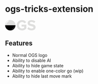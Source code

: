# ogs-tricks-extension

<a href="https://online-go.com/settings/game"><img src="data:image/svg+xml,%3Csvg xmlns='http://www.w3.org/2000/svg' width='425.293' height='144.33'%3E%3Cpath d='M236.509 1.108c28.915 0 47.145 13.8 57.831 30.073l-24.725 13.183c-6.496-9.681-18.439-17.302-33.106-17.302-25.354 0-43.793 19.156-43.793 45.109 0 25.953 18.439 45.109 43.793 45.109 12.781 0 24.097-5.149 30.173-10.505V90.09h-37.297V64.962h66.632v52.524c-14.249 15.654-34.154 25.953-59.508 25.953-40.859 0-74.385-28.013-74.385-71.269 0-43.461 33.526-71.062 74.385-71.062zM326.392 99.154c9.849 10.093 25.145 18.538 44.421 18.538 16.344 0 24.307-7.621 24.307-15.448 0-10.299-12.153-13.801-28.287-17.509-22.84-5.149-52.174-11.329-52.174-42.02 0-22.863 20.115-41.401 53.012-41.401 22.211 0 40.649 6.591 54.479 19.156l-16.554 21.422c-11.315-10.299-26.401-15.037-40.021-15.037-13.41 0-20.534 5.768-20.534 14.007 0 9.269 11.734 12.153 27.868 15.86 23.049 5.149 52.384 11.947 52.384 42.432 0 25.129-18.229 44.079-55.946 44.079-26.82 0-46.097-8.857-59.088-21.834l16.133-22.245z' fill='%23dededd'/%3E%3Cg%3E%3Cpath d='M144.33 72.165c0 39.855-32.31 72.165-72.165 72.165C32.31 144.33 0 112.02 0 72.165h144.33z' fill='%23'/%3E%3Cpath d='M72.165 0c39.855 0 72.165 32.31 72.165 72.165H0C0 32.31 32.31 0 72.165 0z' fill='%23dededd'/%3E%3Cpath d='M9.827 64.698s-.073-.322-.144-.925c-.061-.601-.179-1.497-.206-2.624-.076-2.257.037-5.492.733-9.296.334-1.906.836-3.942 1.473-6.075.675-2.116 1.457-4.344 2.491-6.559a51.579 51.579 0 013.589-6.657c1.385-2.187 2.932-4.337 4.674-6.337.839-1.024 1.791-1.96 2.703-2.916.936-.936 1.93-1.811 2.903-2.683 2.018-1.676 4.112-3.195 6.251-4.477 2.132-1.294 4.307-2.341 6.404-3.204 1.072-.39 2.095-.789 3.103-1.123 1.033-.28 2.016-.563 2.967-.799a42.764 42.764 0 015.262-.868c1.591-.099 2.944-.215 4.086-.155 1.135.035 2.029.137 2.628.176.602.053.923.102.923.102s-.273.193-.785.516c-.515.309-1.255.807-2.199 1.345-.944.543-2.042 1.304-3.307 2.052-.636.367-1.278.832-1.961 1.281-.673.473-1.42.86-2.125 1.413-.719.52-1.475 1.027-2.243 1.563l-2.31 1.737a103.765 103.765 0 00-4.738 3.89c-.8.683-1.565 1.439-2.373 2.148-.787.738-1.537 1.537-2.337 2.283l-2.29 2.4c-.722.85-1.524 1.625-2.222 2.505a69.037 69.037 0 00-2.155 2.579 87.914 87.914 0 00-2.082 2.63l-1.987 2.666c-.616.912-1.274 1.784-1.878 2.679-1.234 1.771-2.376 3.54-3.476 5.231-1.075 1.704-2.114 3.332-3.037 4.873-1.88 3.066-3.431 5.724-4.55 7.614a3466.645 3466.645 0 00-1.785 3.015z' fill='%23fff'/%3E%3Cg%3E%3Cpath d='M84.164 131.803l2.84-2.055c1.779-1.289 4.282-3.079 7.162-5.233 1.449-1.06 2.975-2.245 4.572-3.473 1.583-1.252 3.239-2.551 4.889-3.943.835-.684 1.643-1.419 2.494-2.117l2.472-2.224a89.632 89.632 0 002.427-2.316 69.185 69.185 0 002.37-2.384c.812-.776 1.51-1.647 2.29-2.444l2.179-2.501c.669-.866 1.396-1.687 2.058-2.538.632-.87 1.314-1.701 1.921-2.561 1.234-1.71 2.38-3.413 3.437-5.077l1.516-2.46c.463-.814.898-1.613 1.35-2.377.486-.753.802-1.532 1.211-2.246.384-.722.787-1.404 1.094-2.071.629-1.329 1.285-2.492 1.739-3.482.449-.99.876-1.772 1.136-2.314.274-.54.441-.829.441-.829s.079.316.187.91c.095.593.279 1.473.418 2.601.165 1.131.175 2.49.223 4.083a42.778 42.778 0 01-.379 5.32c-.148.969-.339 1.974-.522 3.029-.24 1.034-.543 2.09-.832 3.193-.667 2.168-1.508 4.43-2.601 6.672-1.08 2.248-2.399 4.474-3.882 6.638-.779 1.05-1.559 2.12-2.404 3.138-.868.995-1.712 2.03-2.654 2.96-1.832 1.919-3.829 3.658-5.88 5.238a51.679 51.679 0 01-6.298 4.187c-2.11 1.234-4.257 2.218-6.301 3.085-2.066.831-4.047 1.518-5.914 2.026-3.724 1.043-6.935 1.454-9.189 1.587-1.126.077-2.028.042-2.632.037a10.034 10.034 0 01-.938-.059z' fill='%23272626'/%3E%3C/g%3E%3C/g%3E%3C/svg%3E" alt="OGS" width="100px" /></a>

## Features

- Normal OGS logo
- Ability to disable AI
- Ability to hide game state
- Ability to enable one-color go (wip)
- Ability to hide last move mark
